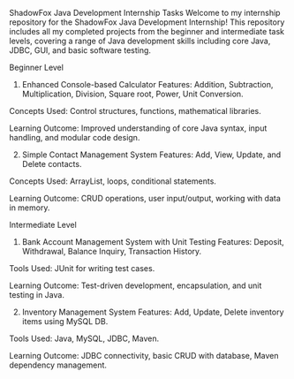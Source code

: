ShadowFox Java Development Internship Tasks
Welcome to my internship repository for the ShadowFox Java Development Internship! This repository includes all my completed projects from the beginner and intermediate task levels, covering a range of Java development skills including core Java, JDBC, GUI, and basic software testing.

Beginner Level
1. Enhanced Console-based Calculator
Features: Addition, Subtraction, Multiplication, Division, Square root, Power, Unit Conversion.

Concepts Used: Control structures, functions, mathematical libraries.

Learning Outcome: Improved understanding of core Java syntax, input handling, and modular code design.

2. Simple Contact Management System
Features: Add, View, Update, and Delete contacts.

Concepts Used: ArrayList, loops, conditional statements.

Learning Outcome: CRUD operations, user input/output, working with data in memory.

Intermediate Level
1. Bank Account Management System with Unit Testing
Features: Deposit, Withdrawal, Balance Inquiry, Transaction History.

Tools Used: JUnit for writing test cases.

Learning Outcome: Test-driven development, encapsulation, and unit testing in Java.

2. Inventory Management System
Features: Add, Update, Delete inventory items using MySQL DB.

Tools Used: Java, MySQL, JDBC, Maven.

Learning Outcome: JDBC connectivity, basic CRUD with database, Maven dependency management.
